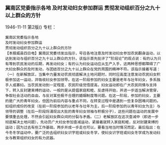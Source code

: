 ### 冀南区党委指示各地  及时发动妇女参加群运  贯彻发动组织百分之九十以上群众的方针

1946-11-11
第2版()
专栏：

    冀南区党委指示各地
    及时发动妇女参加群运
    贯彻发动组织百分之九十以上群众的方针
    【本报威县四日电】冀南区党委顷发出指示，号召各地注意及时发动妇女参加农民翻身运动，以达到发动与组织百分之九十以上群众的方针。该指示首先批评了“阶段论”的观点说：有的认为只有等到农民发动的后期，再发动妇女；有的认为妇女运动应从生产入手，这两种思想都障碍了广大妇女群众的及时发动，与团结百分之九十以上群众在党的周围的精神不符。该指示接着写道：（一）在新解放区，当集中力量发动农民彻底解决土地问题时，同时应高度注意发动农民妇女积极参加这一运动，并吸收妇女参加领导。在这一阶段参加的妇女主要是老年与壮年妇女，多系独手人或寡妇。当农民发动到一定程度，农民阶级觉悟提高，妇女运动即在广大农民同情与支持下，转入反封建束缚的运动，一般的是从提倡家庭和睦、反虐待开始，并进一步适当解决管穿，争取社会活动的自由，与反对某些极不合理的婚姻制度等问题。在这一阶段，参加的妇女，主要的是广大的青年妇女。但因为前后内容与重点不同，在转变过程中是遇到一些复杂困难问题的。如组织成份的改变（在前一阶段参加的以老年与壮年为主，后一阶段参加的以青年妇女为主）与领导的调整（在后一阶段将涌现出大批的青年妇女领袖与积极分子），这些问题在运动的发展中要慎重去处理，不然会引起妇女群众间的分裂与矛盾。（二）老解放区在这次查减中（即进一步彻底解决土地问题），先动员广大妇女参加查减运动，紧接着就转入家庭和睦，反对封建束缚的运动；因为过去有些工作基础，两步并成一步走也可以，要看当地当时情况而定。最后指出：在今冬冬学运动中，要广泛的去组织妇女识字班或妇女冬学，使妇女识字班或妇女冬学成为发动妇女与教育组织妇女的有力武器。
